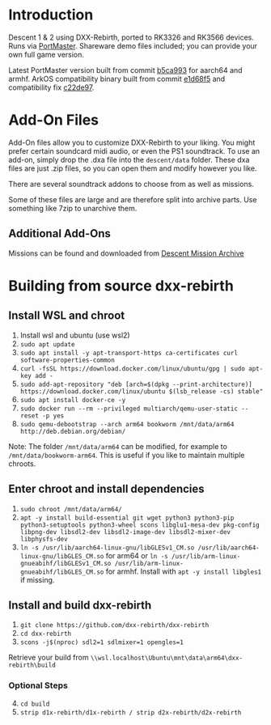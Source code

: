 # Introduction
Descent 1 & 2 using DXX-Rebirth, ported to RK3326 and RK3566 devices. Runs via [PortMaster](https://portmaster.games). Shareware demo files included; you can provide your own full game version.

Latest PortMaster version built from commit [b5ca993](https://github.com/dxx-rebirth/dxx-rebirth/commit/b5ca993d71739e9542fafe13d7332cc6ce008cc5) for aarch64 and armhf. ArkOS compatibility binary built from commit [e1d68f5](https://github.com/JeodC/dxx-rebirth/commit/e1d68f58ab6a2fe43eb011555ab9a1582d523bab) and compatibility fix [c22de97](https://github.com/JeodC/dxx-rebirth/commit/c22de974133f407e6413dafde8c0769019881fec).

# Add-On Files
Add-On files allow you to customize DXX-Rebirth to your liking. You might prefer certain soundcard midi audio, or even the PS1 soundtrack.
To use an add-on, simply drop the .dxa file into the `descent/data` folder. These dxa files are just .zip files, so you can open them and modify however you like.

There are several soundtrack addons to choose from as well as missions.  

Some of these files are large and are therefore split into archive parts. Use something like 7zip to unarchive them.

## Additional Add-Ons
Missions can be found and downloaded from [Descent Mission Archive](https://sectorgame.com/dxma/)

# Building from source dxx-rebirth

## Install WSL and chroot
1. 	Install wsl and ubuntu (use wsl2)
2. 	`sudo apt update`
3.	`sudo apt install -y apt-transport-https ca-certificates curl software-properties-common`
4.	`curl -fsSL https://download.docker.com/linux/ubuntu/gpg | sudo apt-key add -`
5.	`sudo add-apt-repository "deb [arch=$(dpkg --print-architecture)] https://download.docker.com/linux/ubuntu $(lsb_release -cs) stable"`
6.	`sudo apt install docker-ce -y`
7.	`sudo docker run --rm --privileged multiarch/qemu-user-static --reset -p yes`
8.	`sudo qemu-debootstrap --arch arm64 bookworm /mnt/data/arm64 http://deb.debian.org/debian/`

Note: The folder `/mnt/data/arm64` can be modified, for example to `/mnt/data/bookworm-arm64`. This is useful if you like to maintain multiple chroots.

## Enter chroot and install dependencies
1. 	`sudo chroot /mnt/data/arm64/`
2. 	`apt -y install build-essential git wget python3 python3-pip python3-setuptools python3-wheel scons libglu1-mesa-dev pkg-config libpng-dev libsdl2-dev libsdl2-image-dev libsdl2-mixer-dev libphysfs-dev`
3. 	`ln -s /usr/lib/aarch64-linux-gnu/libGLESv1_CM.so /usr/lib/aarch64-linux-gnu/libGLES_CM.so` for arm64 or `ln -s /usr/lib/arm-linux-gnueabihf/libGLESv1_CM.so /usr/lib/arm-linux-gnueabihf/libGLES_CM.so` for armhf. Install with `apt -y install libgles1` if missing.

## Install and build dxx-rebirth
1. 	`git clone https://github.com/dxx-rebirth/dxx-rebirth`
2. 	`cd dxx-rebirth`  
3. 	`scons -j$(nproc) sdl2=1 sdlmixer=1 opengles=1`

Retrieve your build from `\\wsl.localhost\Ubuntu\mnt\data\arm64\dxx-rebirth\build`  

### Optional Steps
4. 	`cd build`
5. 	`strip d1x-rebirth/d1x-rebirth / strip d2x-rebirth/d2x-rebirth`
